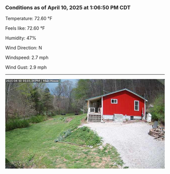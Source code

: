 ### Conditions as of April 10, 2025 at 1:06:50 PM CDT 

Temperature: 72.60 &deg;F

Feels like: 72.60 &deg;F

Humidity: 47%

Wind Direction: N

Windspeed: 2.7 mph

Wind Gust: 2.9 mph

---

<img src="./images/latest.jpeg"/>

